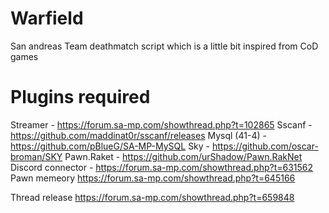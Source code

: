 # Warfield

San andreas Team deathmatch script which is a little bit inspired from CoD games

# Plugins required

Streamer - https://forum.sa-mp.com/showthread.php?t=102865
Sscanf - https://github.com/maddinat0r/sscanf/releases
Mysql (41-4) - https://github.com/pBlueG/SA-MP-MySQL
Sky - https://github.com/oscar-broman/SKY
Pawn.Raket - https://github.com/urShadow/Pawn.RakNet
Discord connector - https://forum.sa-mp.com/showthread.php?t=631562
Pawn memeory https://forum.sa-mp.com/showthread.php?t=645166


Thread release https://forum.sa-mp.com/showthread.php?t=659848
